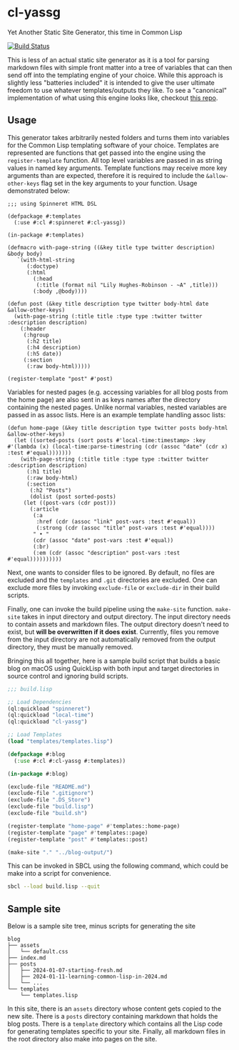 # cl-yassg

Yet Another Static Site Generator, this time in Common Lisp

[![Build Status](https://app.travis-ci.com/oaguy1/cl-yassg.svg?branch=main)](https://app.travis-ci.com/oaguy1/cl-yassg)

This is less of an actual static site generator as it is a tool for parsing markdown files with simple front matter into a tree of variables that can then send off into the templating engine of your choice. While this approach is slightly less "batteries included" it is intended to give the user ultimate freedom to use whatever templates/outputs they like. To see a "canonical" implementation of what using this engine looks like, checkout [this repo](https://github.com/oaguy1/blog).

## Usage

This generator takes arbitrarily nested folders and turns them into variables for the Common Lisp templating software of your choice. Templates are represented are functions that get passed into the engine using the `register-template` function. All top level variables are passed in as string values in named key arguments. Template functions may receive more key arguments than are expected, therefore it is required to include the `&allow-other-keys` flag set in the key arguments to your function. Usage demonstrated below:

```Lisp
;;; using Spinneret HTML DSL

(defpackage #:templates
  (:use #:cl #:spinneret #:cl-yassg))

(in-package #:templates)

(defmacro with-page-string ((&key title type twitter description) &body body)
   `(with-html-string
      (:doctype)
      (:html
        (:head
         (:title (format nil "Lily Hughes-Robinson - ~A" ,title)))
        (:body ,@body))))

(defun post (&key title description type twitter body-html date &allow-other-keys)
  (with-page-string (:title title :type type :twitter twitter :description description)
    (:header
     (:hgroup
      (:h2 title)
      (:h4 description)
      (:h5 date))
     (:section
      (:raw body-html)))))

(register-template "post" #'post)
```

Variables for nested pages (e.g. accessing  variables for all blog posts from the home page) are also sent in as keys names after the directory containing the nested pages. Unlike normal variables, nested variables are passed in as assoc lists. Here is an example template handling assoc lists:

```Lisp
(defun home-page (&key title description type twitter posts body-html &allow-other-keys)
  (let ((sorted-posts (sort posts #'local-time:timestamp> :key #'(lambda (x) (local-time:parse-timestring (cdr (assoc "date" (cdr x) :test #'equal)))))))
    (with-page-string (:title title :type type :twitter twitter :description description)
      (:h1 title)
      (:raw body-html)
      (:section
       (:h2 "Posts")
       (dolist (post sorted-posts)
	 (let ((post-vars (cdr post)))
	   (:article
	    (:a
	     :href (cdr (assoc "link" post-vars :test #'equal))
	     (:strong (cdr (assoc "title" post-vars :test #'equal))))
	    " • "
	    (cdr (assoc "date" post-vars :test #'equal))
	    (:br)
	    (:em (cdr (assoc "description" post-vars :test #'equal))))))))))
```

Next, one wants to consider files to be ignored. By default, no files are excluded and the `templates` and `.git` directories are excluded. One can exclude more files by invoking `exclude-file` or `exclude-dir` in their build scripts.

Finally, one can invoke the build pipeline using the `make-site` function. `make-site` takes in input directory and output directory. The input directory needs to contain assets and markdown files. The output directory doesn't need to exist, but **will be overwritten if it does exist**. Currently, files you remove from the input directory are not automatically removed from the output directory, they must be manually removed.

Bringing this all together, here is a sample build script that builds a basic blog on macOS using QuickLisp with both input and target directories in source control and ignoring build scripts.

```lisp
;;; build.lisp

;; Load Dependencies
(ql:quickload "spinneret")
(ql:quickload "local-time")
(ql:quickload "cl-yassg")

;; Load Templates
(load "templates/templates.lisp")

(defpackage #:blog
  (:use #:cl #:cl-yassg #:templates))

(in-package #:blog)

(exclude-file "README.md")
(exclude-file ".gitignore")
(exclude-file ".DS_Store")
(exclude-file "build.lisp")
(exclude-file "build.sh")

(register-template "home-page" #'templates::home-page)
(register-template "page" #'templates::page)
(register-template "post" #'templates::post)

(make-site "." "../blog-output/")
```

This can be invoked in SBCL using the following command, which could be make into a script for convenience.

```sh
sbcl --load build.lisp --quit
```

## Sample site

Below is a sample site tree, minus scripts for generating the site

```
blog
├── assets
│   └── default.css
├── index.md
├── posts
│   ├── 2024-01-07-starting-fresh.md
│   ├── 2024-01-11-learning-common-lisp-in-2024.md
│   └── ...
└── templates
    └── templates.lisp
```

In this site, there is an `assets` directory whose content gets copied to the new site. There is a `posts` directory containing markdown that holds the blog posts. There is a `template` directory which contains all the Lisp code for generating templates specific to your site. Finally, all markdown files in the root directory also make into pages on the site.
